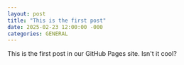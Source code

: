 ```yaml
---
layout: post
title: "This is the first post"
date: 2025-02-23 12:00:00 -000
categories: GENERAL
---
```


This is the first post in our GitHub Pages site. Isn't it cool?
